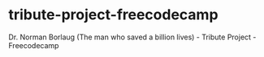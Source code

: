 # tribute-project-freecodecamp
Dr. Norman Borlaug (The man who saved a billion lives) - Tribute Project - Freecodecamp
